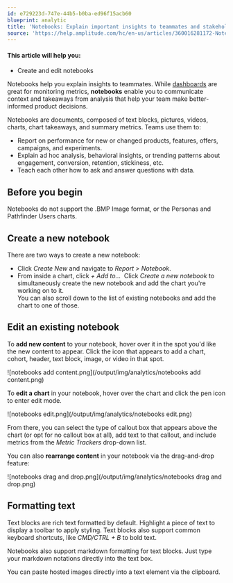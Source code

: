 ```yaml
---
id: e729223d-747e-44b5-b0ba-ed96f15acb60
blueprint: analytic
title: 'Notebooks: Explain important insights to teammates and stakeholders'
source: 'https://help.amplitude.com/hc/en-us/articles/360016281172-Notebooks-Explain-important-insights-to-teammates-and-stakeholders'
---
```

#### This article will help you:

* Create and edit notebooks

Notebooks help you explain insights to teammates. While [dashboards](/analytics/dashboard-create) are great for monitoring metrics, **notebooks** enable you to communicate context and takeaways from analysis that help your team make better-informed product decisions.

Notebooks are documents, composed of text blocks, pictures, videos, charts, chart takeaways, and summary metrics. Teams use them to:

* Report on performance for new or changed products, features, offers, campaigns, and experiments.
* Explain ad hoc analysis, behavioral insights, or trending patterns about engagement, conversion, retention, stickiness, etc.
* Teach each other how to ask and answer questions with data.

## Before you begin

Notebooks do not support the .BMP Image format, or the Personas and Pathfinder Users charts.

## Create a new notebook

There are two ways to create a new notebook:

* Click *Create New* and navigate to *Report >* *Notebook*.
* From inside a chart, click *+ Add to...*  Click *Create a new notebook* to simultaneously create the new notebook and add the chart you're working on to it.  
You can also scroll down to the list of existing notebooks and add the chart to one of those.

## Edit an existing notebook

To **add new content** to your notebook, hover over it in the spot you'd like the new content to appear. Click the icon that appears to add a chart, cohort, header, text block, image, or video in that spot.

![notebooks add content.png](/output/img/analytics/notebooks add content.png)

To **edit a chart** in your notebook, hover over the chart and click the pen icon to enter edit mode.

![notebooks edit.png](/output/img/analytics/notebooks edit.png)

From there, you can select the type of callout box that appears above the chart (or opt for no callout box at all), add text to that callout, and include metrics from the *Metric Trackers* drop-down list.

You can also **rearrange content** in your notebook via the drag-and-drop feature:

![notebooks drag and drop.png](/output/img/analytics/notebooks drag and drop.png)

## Formatting text

Text blocks are rich text formatted by default. Highlight a piece of text to display a toolbar to apply styling. Text blocks also support common keyboard shortcuts, like *CMD/CTRL + B* to bold text.  

Notebooks also support markdown formatting for text blocks. Just type your markdown notations directly into the text box.

You can paste hosted images directly into a text element via the clipboard.
